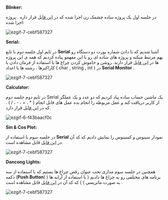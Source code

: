 **Blinker:**

در جلسه اول یک پروژه ساده چشمک زن اجرا شده که در [این فایل](https://github.com/Alidl81/MICRO/blob/main/1/blinker.ino) قرار داره .
پروژه اجرا شده:

![ezgif-7-cebf587327](https://github.com/user-attachments/assets/474f8e76-00d2-4907-a8c8-1fd9dbcb933d)


**Serial:**

در تایم اول جلسه دوم با تابع **Serial**  آشنا شدیم که با دادن شماره پورت دو دستگاه رو بهم مرتبط میکنه و پروژه های ساده ای رو با این مفهمو پیاده کردیم که همه ی این پروژه ها در [این فایل](https://github.com/Alidl81/MICRO/blob/main/2/Serial.ino) قرار دارند. روشن و خاموش کردن چراغ ها با استفاده از فرمان دادن با کاراکترها ، رشته ها یا اعداد ( char , string , int ) در **Serial Monitor** .

![ezgif-7-cebf587327](https://github.com/user-attachments/assets/e0a9feb2-3dbd-43de-9152-599336966962)

**Calculator:**
 
در تایم دوم جلسه دوم Serial یک ماشین حساب ساده پیاد کردیم که دو عدد و یک عملگر از کاربر دریافت کند و عمل مربوطه را انجام بده عمل های قابل انجام ( * ، + ، - ، / ) . که در [این فایل](https://github.com/Alidl81/MICRO/blob/main/2/calculator.ino) قرار دارد.

![ezgif-6-f43baacf0c](https://github.com/user-attachments/assets/3684a50b-9474-4066-8773-fea3ab3852da)

**Sin & Cos Plot:**

در جلسه سوم با استفاده از **Serial** نمودار سینوس و کسینوس را نمایش دادیم که کد آن در [این فایل](https://github.com/Alidl81/MICRO/blob/main/3/sin_cos_plot) قابل مشاهده است.

![ezgif-7-cebf587327](https://github.com/user-attachments/assets/27e30db3-1d44-47a7-9ddd-08ea8488f1fa)


**Dancong Lights:**

همچنین در جلسه سوم مداری تحت عنوان رقص چراغ ها بستیم که با استفاده از سه دکمه (**Push Button**) برنامه های مختلفی رو به چراغ ها دادیم ( با استفاده از آرایه ها ( به صورت ماتریسی ) ) که کد آن در [این فایل](https://github.com/Alidl81/MICRO/blob/main/3/Dancing_Light.ino) قابل مشاهده است .

![ezgif-7-cebf587327](https://github.com/user-attachments/assets/64825f40-08ee-4fd8-b158-f071fd480715)

